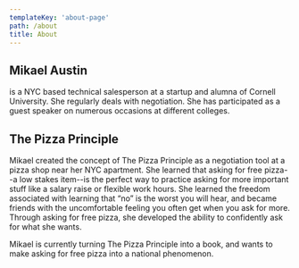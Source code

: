 ```yaml
---
templateKey: 'about-page'
path: /about
title: About
---
```


## Mikael Austin 

is a NYC based technical salesperson at a startup and alumna of Cornell University. She regularly deals with negotiation. She has participated as a guest speaker on numerous occasions at different colleges. 

## The Pizza Principle

Mikael created the concept of The Pizza Principle as a negotiation tool at a pizza shop near her NYC apartment. She learned that asking for free pizza--a low stakes item--is the perfect way to practice asking for more important stuff like a salary raise or flexible work hours. She learned the freedom associated with learning that “no” is the worst you will hear, and became friends with the uncomfortable feeling you often get when you ask for more. Through asking for free pizza, she developed the ability to confidently ask for what she wants. 

Mikael is currently turning The Pizza Principle into a book, and wants to make asking for free pizza into a national phenomenon. 